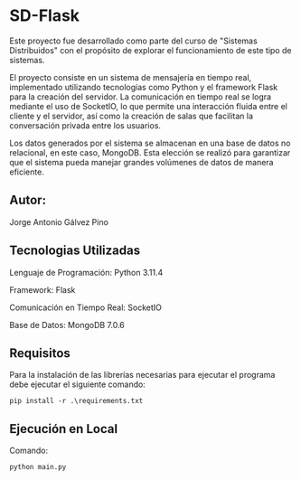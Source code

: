 # SD-Flask
Este proyecto fue desarrollado como parte del curso de "Sistemas Distribuidos" con 
el propósito de explorar el funcionamiento de este tipo de sistemas.

El proyecto consiste en un sistema de mensajería en tiempo real, implementado 
utilizando tecnologías como Python y el framework Flask para la creación del servidor.
La comunicación en tiempo real se logra mediante el uso de SocketIO, lo que permite una 
interacción fluida entre el cliente y el servidor, así como la creación de salas que 
facilitan la conversación privada entre los usuarios.

Los datos generados por el sistema se almacenan en una base de datos no relacional, en este
caso, MongoDB. Esta elección se realizó para garantizar que el sistema pueda manejar grandes 
volúmenes de datos de manera eficiente.

## Autor:
Jorge Antonio Gálvez Pino

## Tecnologias Utilizadas

Lenguaje de Programación: Python 3.11.4

Framework: Flask

Comunicación en Tiempo Real: SocketIO

Base de Datos: MongoDB 7.0.6

## Requisitos

Para la instalación de las librerías necesarias para ejecutar el programa
debe ejecutar el siguiente comando:

    pip install -r .\requirements.txt

## Ejecución en Local

Comando:

    python main.py